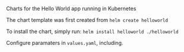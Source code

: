 Charts for the Hello World app running in Kubernetes

The chart template was first created from
`helm create helloworld`

To install the chart, simply run:
`helm install helloworld ./helloworld`

Configure paramaters in `values.yaml`, including.

<!-- helm-docs:start -->
<!-- helm-docs:end -->
